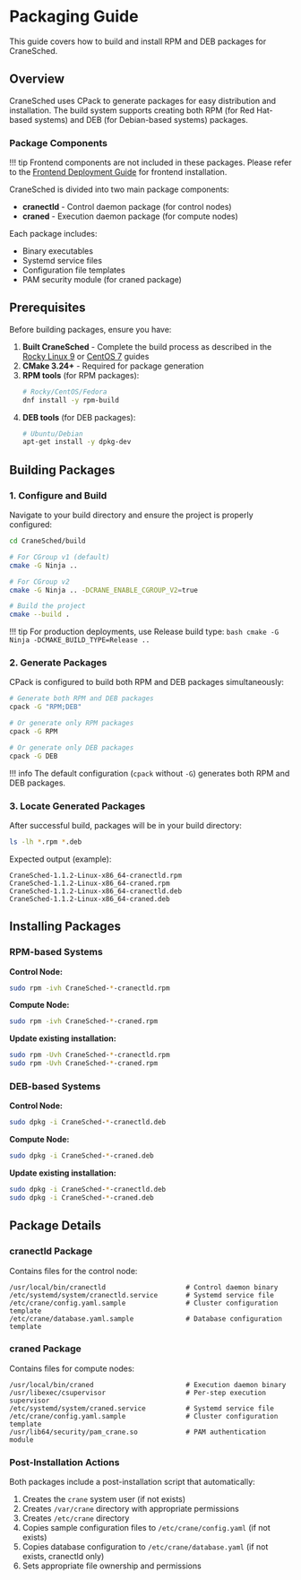 # Packaging Guide

This guide covers how to build and install RPM and DEB packages for CraneSched.

## Overview

CraneSched uses CPack to generate packages for easy distribution and installation. The build system supports creating both RPM (for Red Hat-based systems) and DEB (for Debian-based systems) packages.

### Package Components

!!! tip
    Frontend components are not included in these packages. Please refer to the [Frontend Deployment Guide](../frontend/frontend.md) for frontend installation.

CraneSched is divided into two main package components:

- **cranectld** - Control daemon package (for control nodes)
- **craned** - Execution daemon package (for compute nodes)

Each package includes:

- Binary executables
- Systemd service files
- Configuration file templates
- PAM security module (for craned package)

## Prerequisites

Before building packages, ensure you have:

1. **Built CraneSched** - Complete the build process as described in the [Rocky Linux 9](./Rocky9.md) or [CentOS 7](./CentOS7.md) guides
2. **CMake 3.24+** - Required for package generation
3. **RPM tools** (for RPM packages):
   ```bash
   # Rocky/CentOS/Fedora
   dnf install -y rpm-build
   ```
4. **DEB tools** (for DEB packages):
   ```bash
   # Ubuntu/Debian
   apt-get install -y dpkg-dev
   ```

## Building Packages

### 1. Configure and Build

Navigate to your build directory and ensure the project is properly configured:

```bash
cd CraneSched/build

# For CGroup v1 (default)
cmake -G Ninja ..

# For CGroup v2
cmake -G Ninja .. -DCRANE_ENABLE_CGROUP_V2=true

# Build the project
cmake --build .
```

!!! tip
    For production deployments, use Release build type:
    ```bash
    cmake -G Ninja -DCMAKE_BUILD_TYPE=Release ..
    ```

### 2. Generate Packages

CPack is configured to build both RPM and DEB packages simultaneously:

```bash
# Generate both RPM and DEB packages
cpack -G "RPM;DEB"

# Or generate only RPM packages
cpack -G RPM

# Or generate only DEB packages
cpack -G DEB
```

!!! info
    The default configuration (`cpack` without `-G`) generates both RPM and DEB packages.

### 3. Locate Generated Packages

After successful build, packages will be in your build directory:

```bash
ls -lh *.rpm *.deb
```

Expected output (example):
```
CraneSched-1.1.2-Linux-x86_64-cranectld.rpm
CraneSched-1.1.2-Linux-x86_64-craned.rpm
CraneSched-1.1.2-Linux-x86_64-cranectld.deb
CraneSched-1.1.2-Linux-x86_64-craned.deb
```

## Installing Packages

### RPM-based Systems

**Control Node:**
```bash
sudo rpm -ivh CraneSched-*-cranectld.rpm
```

**Compute Node:**
```bash
sudo rpm -ivh CraneSched-*-craned.rpm
```

**Update existing installation:**
```bash
sudo rpm -Uvh CraneSched-*-cranectld.rpm
sudo rpm -Uvh CraneSched-*-craned.rpm
```

### DEB-based Systems

**Control Node:**
```bash
sudo dpkg -i CraneSched-*-cranectld.deb
```

**Compute Node:**
```bash
sudo dpkg -i CraneSched-*-craned.deb
```

**Update existing installation:**
```bash
sudo dpkg -i CraneSched-*-cranectld.deb
sudo dpkg -i CraneSched-*-craned.deb
```

## Package Details

### cranectld Package

Contains files for the control node:

```
/usr/local/bin/cranectld                    # Control daemon binary
/etc/systemd/system/cranectld.service       # Systemd service file
/etc/crane/config.yaml.sample               # Cluster configuration template
/etc/crane/database.yaml.sample             # Database configuration template
```

### craned Package

Contains files for compute nodes:

```
/usr/local/bin/craned                       # Execution daemon binary
/usr/libexec/csupervisor                    # Per-step execution supervisor
/etc/systemd/system/craned.service          # Systemd service file
/etc/crane/config.yaml.sample               # Cluster configuration template
/usr/lib64/security/pam_crane.so            # PAM authentication module
```

### Post-Installation Actions

Both packages include a post-installation script that automatically:

1. Creates the `crane` system user (if not exists)
2. Creates `/var/crane` directory with appropriate permissions
3. Creates `/etc/crane` directory
4. Copies sample configuration files to `/etc/crane/config.yaml` (if not exists)
5. Copies database configuration to `/etc/crane/database.yaml` (if not exists, cranectld only)
6. Sets appropriate file ownership and permissions
